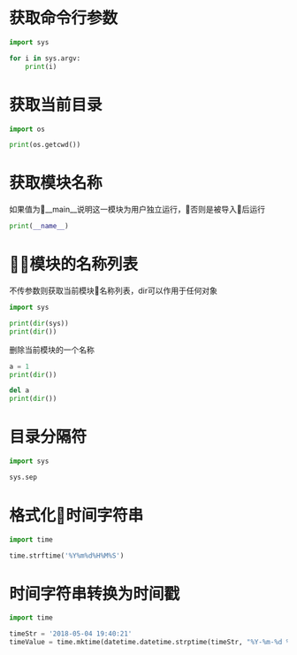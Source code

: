 
# 获取命令行参数

```py
import sys

for i in sys.argv:
    print(i)

```

# 获取当前目录

```py
import os

print(os.getcwd())
```

# 获取模块名称

如果值为__main__说明这一模块为用户独立运行，否则是被导入后运行
```py
print(__name__)
```

# 模块的名称列表

不传参数则获取当前模块名称列表，dir可以作用于任何对象
```py
import sys

print(dir(sys))
print(dir())

```

删除当前模块的一个名称

```py
a = 1
print(dir())

del a
print(dir())
```

# 目录分隔符

```py
import sys

sys.sep
```

# 格式化时间字符串

```py
import time

time.strftime('%Y%m%d%H%M%S')
```

# 时间字符串转换为时间戳 

```python
import time

timeStr = '2018-05-04 19:40:21'
timeValue = time.mktime(datetime.datetime.strptime(timeStr, "%Y-%m-%d %H:%M:%S").timetuple())
```